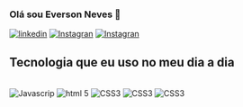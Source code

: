 ### Olá sou Everson Neves 🤝

[![linkedin](https://img.shields.io/badge/LinkedIn-0077B5?style=for-the-badge&logo=linkedin&logoColor=white)](https://www.linkedin.com/in/everson-neves-518969160/)
[![Instagran](https://img.shields.io/badge/Instagram-E4405F?style=for-the-badge&logo=instagram&logoColor=white)](https://www.instagram.com/eversonneves97/)
[![Instagran](https://img.shields.io/badge/WhatsApp-25D366?style=for-the-badge&logo=whatsapp&logoColor=white
)](https://api.whatsapp.com/send?phone=5548991947567&text=Ol%C3%A1%20Everson%20Neves)



## Tecnologia que eu uso no meu dia a dia

<div style="display: inline_block"><br/>
  <img aling="center" alt="Javascrip" src="https://img.shields.io/badge/JavaScript-323330?style=for-the-badge&logo=javascript&logoColor=F7DF1E" />
<img aling="center" alt="html 5" src="https://img.shields.io/badge/HTML5-E34F26?style=for-the-badge&logo=html5&logoColor=white" />
<img aling="center" alt="CSS3" src="https://img.shields.io/badge/CSS3-1572B6?style=for-the-badge&logo=css3&logoColor=white" />
<img aling="center" alt="CSS3" src="https://img.shields.io/badge/Node.js-43853D?style=for-the-badge&logo=node.js&logoColor=white" />
<img aling="center" alt="CSS3" src="https://img.shields.io/badge/Python-14354C?style=for-the-badge&logo=python&logoColor=white" />
</div>



